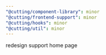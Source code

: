 ```yaml
---
"@cutting/component-library": minor
"@cutting/frontend-support": minor
"@cutting/hooks": minor
"@cutting/util": minor
---
```


redesign support home page
